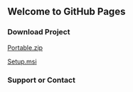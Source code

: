 ## Welcome to GitHub Pages


### Download Project
[Portable.zip](https://ibrahimaglr.github.io/Image-to-Text-.NET-Framework/Image-to-Text-Portable.zip)


[Setup.msi](https://ibrahimaglr.github.io/Image-to-Text-.NET-Framework/ImagetoText_Setup.msi)

### Support or Contact

